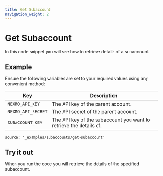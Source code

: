 ```yaml
---
title: Get Subaccount
navigation_weight: 2
---
```


# Get Subaccount

In this code snippet you will see how to retrieve details of a subaccount.

## Example

Ensure the following variables are set to your required values using any convenient method:

Key | Description
-- | --
`NEXMO_API_KEY` | The API key of the parent account.
`NEXMO_API_SECRET` | The API secret of the parent account.
`SUBACCOUNT_KEY` | The API key of the subaccount you want to retrieve the details of.

```code_snippets
source: '_examples/subaccounts/get-subaccount'
```

## Try it out

When you run the code you will retrieve the details of the specified subaccount.
